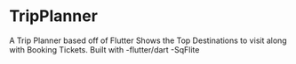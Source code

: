 # TripPlanner
A Trip Planner based off of Flutter
Shows the Top Destinations to visit along with Booking Tickets.
Built with
-flutter/dart
-SqFlite

